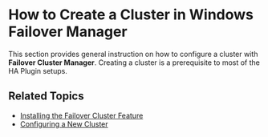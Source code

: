 # How to Create a Cluster in Windows Failover Manager

This section provides general instruction on how to configure a cluster with **Failover Cluster Manager**. Creating a cluster is a prerequisite to most of the HA Plugin setups.

## Related Topics

- [Installing the Failover Cluster Feature](./install-failover-cluster-feature.md)
- [Configuring a New Cluster](./config-new-cluster.md)